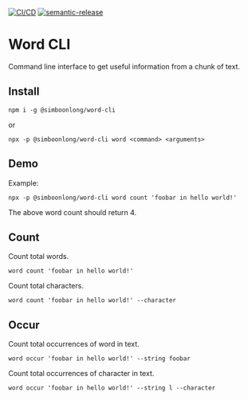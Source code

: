 [![CI/CD](https://github.com/simboonlong/word-cli/actions/workflows/manual.yml/badge.svg)](https://github.com/simboonlong/word-cli/actions/workflows/manual.yml) [![semantic-release](https://img.shields.io/badge/%20%20%F0%9F%93%A6%F0%9F%9A%80-semantic--release-e10079.svg)](https://github.com/semantic-release/semantic-release)

# Word CLI

Command line interface to get useful information from a chunk of text.

## Install

```
npm i -g @simboonlong/word-cli
```

or

```
npx -p @simboonlong/word-cli word <command> <arguments>
```

## Demo

Example:

```
npx -p @simboonlong/word-cli word count 'foobar in hello world!'
```

The above word count should return 4.

## Count

Count total words.

```
word count 'foobar in hello world!'
```

<!-- npm run dev -- count 'foobar in hello world!' -->

Count total characters.

```
word count 'foobar in hello world!' --character
```

<!-- npm run dev -- count 'foobar in hello world!' -c -->

## Occur

Count total occurrences of word in text.

```
word occur 'foobar in hello world!' --string foobar
```

<!-- npm run dev -- occur 'foobar in hello world!' -s foobar -->

Count total occurrences of character in text.

```
word occur 'foobar in hello world!' --string l --character
```

<!-- npm run dev -- occur 'foobar in hello world!' -s l -c -->
